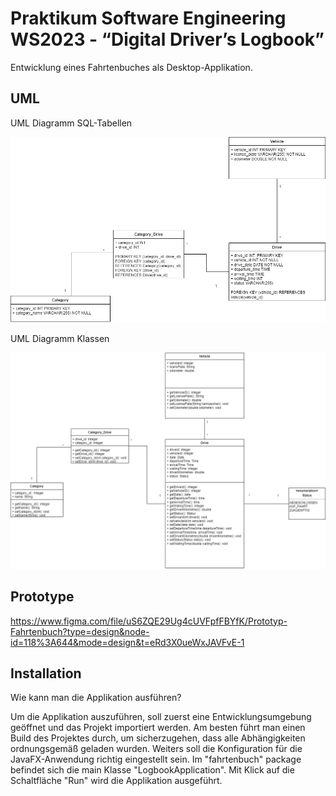 # Praktikum Software Engineering WS2023 - “Digital Driver’s Logbook”

Entwicklung eines Fahrtenbuches als Desktop-Applikation.

## UML

UML Diagramm SQL-Tabellen

![alt text](https://github.com/jku-win-se/teaching-2023.ws.prse.braeuer.team2/blob/main/docs/UML_Tabellen.jpg?raw=true)



UML Diagramm Klassen

![alt text](https://github.com/jku-win-se/teaching-2023.ws.prse.braeuer.team2/blob/main/docs/UML_Java_Klassen.jpg?raw=true)

## Prototype 
https://www.figma.com/file/uS6ZQE29Ug4cUVFpfFBYfK/Prototyp-Fahrtenbuch?type=design&node-id=118%3A644&mode=design&t=eRd3X0ueWxJAVFvE-1

## Installation

  
Wie kann man die Applikation ausführen?

Um die Applikation auszuführen, soll zuerst eine Entwicklungsumgebung geöffnet und das Projekt importiert werden. Am besten führt man einen Build des Projektes durch, um sicherzugehen, dass alle Abhängigkeiten ordnungsgemäß geladen wurden. Weiters soll die Konfiguration für die JavaFX-Anwendung richtig eingestellt sein. Im "fahrtenbuch" package befindet sich die main Klasse "LogbookApplication". Mit Klick auf die Schaltfläche "Run" wird die Applikation ausgeführt.
